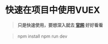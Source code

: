 # 快速在项目中使用VUEX

> #### 只是快速使用，要想深入就去 [官网](https://vuex.vuejs.org/zh-cn/) 好好看看

> npm install
> npm run dev
